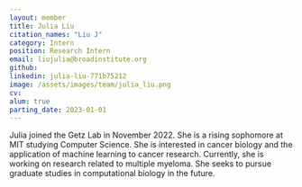 ```yaml
---
layout: member
title: Julia Liu
citation_names: "Liu J"
category: Intern
position: Research Intern
email: liujulia@broadinstitute.org
github: 
linkedin: julia-liu-771b75212
image: /assets/images/team/julia_liu.png
cv:
alum: true
parting_date: 2023-01-01
---
```


Julia joined the Getz Lab in November 2022. She is a rising sophomore at MIT studying Computer Science. She is interested in cancer biology and the application of machine learning to cancer research. Currently, she is working on research related to multiple myeloma. She seeks to pursue graduate studies in computational biology in the future.
